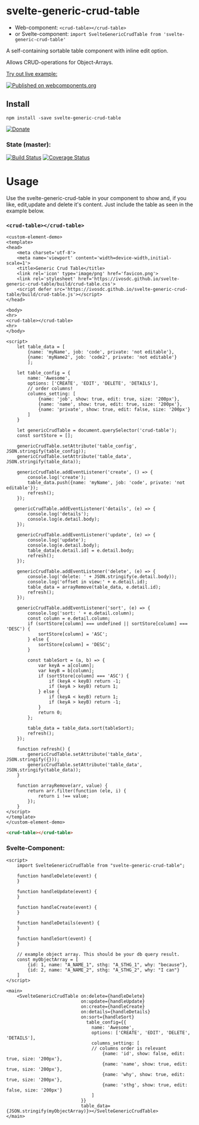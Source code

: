 # svelte-generic-crud-table
- Web-component: `<crud-table></crud-table>`
- or Svelte-component: `import SvelteGenericCrudTable from 'svelte-generic-crud-table'`

A self-containing sortable table component with inline edit option.

Allows CRUD-operations for Object-Arrays.

[Try out live example:](https://ivosdc.github.io/svelte-generic-crud-table/ "GeneralCrudTable Example")

[![Published on webcomponents.org](https://img.shields.io/badge/webcomponents.org-published-blue.svg)](https://www.webcomponents.org/element/svelte-generic-crud-table)


## Install

```
npm install -save svelte-generic-crud-table
```

[![Donate](https://github.com/ivosdc/svelte-generic-crud-table/raw/master/assets/donate.gif)](https://www.paypal.com/cgi-bin/webscr?cmd=_s-xclick&hosted_button_id=7V5M288MUT7GE&source=url)

### State (master):
[![Build Status](https://travis-ci.com/ivosdc/svelte-generic-crud-table.svg?branch=master)](https://travis-ci.com/ivosdc/svelte-generic-crud-table)
[![Coverage Status](https://coveralls.io/repos/github/ivosdc/svelte-generic-crud-table/badge.svg?branch=master)](https://coveralls.io/github/ivosdc/svelte-generic-crud-table?branch=master)

# Usage
Use the svelte-generic-crud-table in your component to show and, if you like, edit,update and delete it's content.
Just include the table as seen in the example below.


### `<crud-table></crud-table>`
```
<custom-element-demo>
<template>
<head>
    <meta charset='utf-8'>
    <meta name='viewport' content='width=device-width,initial-scale=1'>
    <title>Generic Crud Table</title>
    <link rel='icon' type='image/png' href='favicon.png'>
    <link rel='stylesheet' href='https://ivosdc.github.io/svelte-generic-crud-table/build/crud-table.css'>
    <script defer src='https://ivosdc.github.io/svelte-generic-crud-table/build/crud-table.js'></script>
</head>

<body>
<hr>
<crud-table></crud-table>
<hr>
</body>

<script>
    let table_data = [
        {name: 'myName', job: 'code', private: 'not editable'},
        {name: 'myName2', job: 'code2', private: 'not editable'}
        ];

    let table_config = {
        name: 'Awesome',
        options: ['CREATE', 'EDIT', 'DELETE', 'DETAILS'],
        // order columns!
        columns_setting: [
            {name: 'job', show: true, edit: true, size: '200px'},
            {name: 'name', show: true, edit: true, size: '200px'},
            {name: 'private', show: true, edit: false, size: '200px'}
        ]
    }

    let genericCrudTable = document.querySelector('crud-table');
    const sortStore = [];

    genericCrudTable.setAttribute('table_config', JSON.stringify(table_config));
    genericCrudTable.setAttribute('table_data', JSON.stringify(table_data));

    genericCrudTable.addEventListener('create', () => {
        console.log('create');
        table_data.push({name: 'myName', job: 'code', private: 'not editable'});
        refresh();
    });

   genericCrudTable.addEventListener('details', (e) => {
        console.log('details');
        console.log(e.detail.body);
    });

    genericCrudTable.addEventListener('update', (e) => {
        console.log('update');
        console.log(e.detail.body);
        table_data[e.detail.id] = e.detail.body;
        refresh();
    });

    genericCrudTable.addEventListener('delete', (e) => {
        console.log('delete: ' + JSON.stringify(e.detail.body));
        console.log('offset in view:' + e.detail.id);
        table_data = arrayRemove(table_data, e.detail.id);
        refresh();
    });

    genericCrudTable.addEventListener('sort', (e) => {
        console.log('sort: ' + e.detail.column);
        const column = e.detail.column;
        if (sortStore[column] === undefined || sortStore[column] === 'DESC') {
            sortStore[column] = 'ASC';
        } else {
            sortStore[column] = 'DESC';
        }

        const tableSort = (a, b) => {
            var keyA = a[column];
            var keyB = b[column];
            if (sortStore[column] === 'ASC') {
                if (keyA < keyB) return -1;
                if (keyA > keyB) return 1;
            } else {
                if (keyA < keyB) return 1;
                if (keyA > keyB) return -1;
            }
            return 0;
        };

        table_data = table_data.sort(tableSort);
        refresh();
    });

    function refresh() {
        genericCrudTable.setAttribute('table_data', JSON.stringify({}));
        genericCrudTable.setAttribute('table_data', JSON.stringify(table_data));
    }

    function arrayRemove(arr, value) {
        return arr.filter(function (ele, i) {
            return i !== value;
        });
    }
</script>
</template>
</custom-element-demo>
```

```html
<crud-table></crud-table>
```

###  Svelte-Component:
```
<script>
    import SvelteGenericCrudTable from "svelte-generic-crud-table";

    function handleDelete(event) {
    }

    function handleUpdate(event) {
    }

    function handleCreate(event) {
    }

    function handleDetails(event) {
    }

    function handleSort(event) {
    }

    // example object array. This should be your db query result.
    const myObjectArray = [
        {id: 1, name: "A_NAME_1", sthg: "A_STHG_1", why: "because"},
        {id: 2, name: "A_NAME_2", sthg: "A_STHG_2", why: "I can"}
    ]
</script>

<main>
    <SvelteGenericCrudTable on:delete={handleDelete}
                            on:update={handleUpdate}
                            on:create={handleCreate}
                            on:details={handleDetails}
                            on:sort={handleSort}
                              table_config={{
                                name: 'Awesome',
                                options: ['CREATE', 'EDIT', 'DELETE', 'DETAILS'],
                                columns_setting: [
                                // columns order is relevant
                                    {name: 'id', show: false, edit: true, size: '200px'},
                                    {name: 'name', show: true, edit: true, size: '200px'},
                                    {name: 'why', show: true, edit: true, size: '200px'},
                                    {name: 'sthg', show: true, edit: false, size: '200px'}
                                ]
                            }}
                            table_data={JSON.stringify(myObjectArray)}></SvelteGenericCrudTable>
</main>
```
